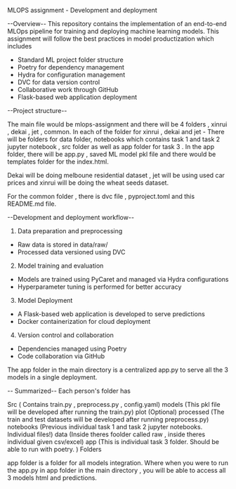 MLOPS assignment - Development and deployment

--Overview--
This repository contains the implementation of an end-to-end MLOps pipeline for training and deploying machine learning models. This assignment will follow the best practices in model productization which includes 
- Standard ML project folder structure
- Poetry for dependency management
- Hydra for configuration management
- DVC for data version control
- Collaborative work through GitHub
- Flask-based web application deployment

--Project structure--

The main file would be mlops-assignment and there will be 4 folders , xinrui , dekai , jet , common.
In each of the folder for xinrui , dekai and jet - There will be folders for data folder, notebooks which contains task 1 and task 2 jupyter notebook , src folder as well as app folder for task 3 . In the app folder, there will be app.py , saved ML model pkl file and there would be templates folder for the index.html.

Dekai will be doing melboune residential dataset , jet will be using used car prices and xinrui will be doing the wheat seeds dataset.

For the common folder , there is dvc file , pyproject.toml and this README.md file.

--Development and deployment workflow--
1. Data preparation and preprocessing
- Raw data is stored in data/raw/
- Processed data versioned using DVC

2. Model training and evaluation
- Models are trained using PyCaret and managed via Hydra configurations
- Hyperparameter tuning is performed for better accuracy

3. Model Deployment
- A Flask-based web application is developed to serve predictions
- Docker containerization for cloud deployment

4. Version control and collaboration
- Dependencies managed using Poetry
- Code collaboration via GitHub

The app folder in the main directory is a centralized app.py to serve all the 3 models in a single deployment.

-- Summarized-- Each person's folder has

Src ( Contains train.py , preprocess.py , config.yaml)
models (This pkl file will be developed after running the train.py)
plot (Optional)
processed (The train and test datasets will be developed after running preprocess.py)
notebooks (Previous individual task 1 and task 2 jupyter notebooks. Individual files!)
data (Inside theres foolder called raw , inside theres individual given csv/excel)
app (This is individual task 3 folder. Should be able to run with poetry. ) Folders

app folder is a folder for all models integration. Where when you were to run the app.py in app folder in the main directory , you will be able to access all 3 models html and predictions.
